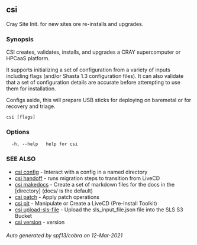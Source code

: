 ## csi

Cray Site Init. for new sites ore re-installs and upgrades.

### Synopsis


CSI creates, validates, installs, and upgrades a CRAY supercomputer or HPCaaS platform.

It supports initializing a set of configuration from a variety of inputs including 
flags (and/or Shasta 1.3 configuration files). It can also validate that a set of 
configuration details are accurate before attempting to use them for installation.

Configs aside, this will prepare USB sticks for deploying on baremetal or for recovery and
triage.

```
csi [flags]
```

### Options

```
  -h, --help   help for csi
```

### SEE ALSO

* [csi config](csi_config.md)	 - Interact with a config in a named directory
* [csi handoff](csi_handoff.md)	 - runs migration steps to transition from LiveCD
* [csi makedocs](csi_makedocs.md)	 - Create a set of markdown files for the docs in the [directory] (docs/ is the default)
* [csi patch](csi_patch.md)	 - Apply patch operations
* [csi pit](csi_pit.md)	 - Manipulate or Create a LiveCD (Pre-Install Toolkit)
* [csi upload-sls-file](csi_upload-sls-file.md)	 - Upload the sls_input_file.json file into the SLS S3 Bucket
* [csi version](csi_version.md)	 - version

###### Auto generated by spf13/cobra on 12-Mar-2021
